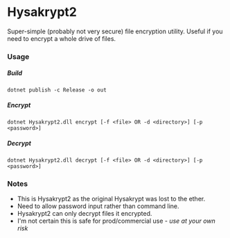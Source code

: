 # Hysakrypt2

Super-simple (probably not very secure) file encryption utility. Useful if you need to encrypt a whole drive of files.

### Usage

##### Build

```
dotnet publish -c Release -o out
```

##### Encrypt

```
dotnet Hysakrypt2.dll encrypt [-f <file> OR -d <directory>] [-p <password>]
```

##### Decrypt

```
dotnet Hysakrypt2.dll decrypt [-f <file> OR -d <directory>] [-p <password>]
```

### Notes

- This is Hysakrypt2 as the original Hysakrypt was lost to the ether.
- Need to allow password input rather than command line.
- Hysakrypt2 can only decrypt files it encrypted.
- I'm not certain this is safe for prod/commercial use - *use at your own risk*
